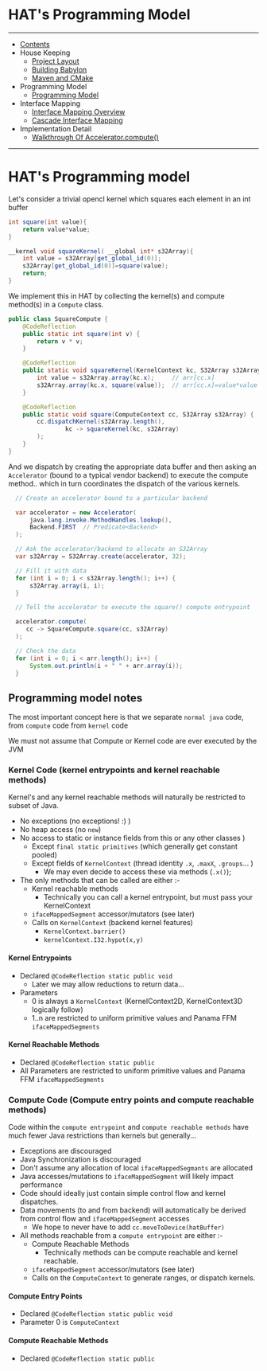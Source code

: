 
# HAT's Programming Model
----

* [Contents](hat-00.md)
* House Keeping
    * [Project Layout](hat-01-01-project-layout.md)
    * [Building Babylon](hat-01-02-building-babylon.md)
    * [Maven and CMake](hat-01-03-maven-cmake.md)
* Programming Model
    * [Programming Model](hat-03-programming-model.md)
* Interface Mapping
    * [Interface Mapping Overview](hat-04-01-interface-mapping.md)
    * [Cascade Interface Mapping](hat-04-02-cascade-interface-mapping.md)
* Implementation Detail
    * [Walkthrough Of Accelerator.compute()](hat-accelerator-compute.md)

---

#  HAT's Programming model

Let's consider a trivial opencl kernel which squares each element in an int buffer

```java
int square(int value){
    return value*value;
}

__kernel void squareKernel( __global int* s32Array){
    int value = s32Array[get_global_id(0)];
    s32Array[get_global_id(0)]=square(value);
    return;
}

```

We implement this in HAT by collecting the kernel(s) and compute method(s) in a `Compute` class.

```java
public class SquareCompute {
    @CodeReflection
    public static int square(int v) {
        return v * v;
    }

    @CodeReflection
    public static void squareKernel(KernelContext kc, S32Array s32Array) {
        int value = s32Array.array(kc.x);     // arr[cc.x]
        s32Array.array(kc.x, square(value));  // arr[cc.x]=value*value
    }

    @CodeReflection
    public static void square(ComputeContext cc, S32Array s32Array) {
        cc.dispatchKernel(s32Array.length(),
                kc -> squareKernel(kc, s32Array)
        );
    }
}
```
And we dispatch by creating the appropriate data buffer and then asking an `Accelerator` (bound to a typical vendor backend) to execute the compute method.. which in turn coordinates the dispatch of the various kernels.

```java
  // Create an accelerator bound to a particular backend

  var accelerator = new Accelerator(
      java.lang.invoke.MethodHandles.lookup(),
      Backend.FIRST  // Predicate<Backend>
  );

  // Ask the accelerator/backend to allocate an S32Array
  var s32Array = S32Array.create(accelerator, 32);

  // Fill it with data
  for (int i = 0; i < s32Array.length(); i++) {
      s32Array.array(i, i);
  }

  // Tell the accelerator to execute the square() compute entrypoint

  accelerator.compute(
     cc -> SquareCompute.square(cc, s32Array)
  );

  // Check the data
  for (int i = 0; i < arr.length(); i++) {
      System.out.println(i + " " + arr.array(i));
  }
```

## Programming model notes

The most important concept here is that we separate `normal java` code,
from `compute` code from `kernel` code

We must not assume that Compute or Kernel code are ever executed by the JVM

### Kernel Code (kernel entrypoints and kernel reachable methods)
Kernel's and any kernel reachable methods will naturally be restricted to subset of Java.

* No exceptions (no exceptions! :) )
* No heap access (no `new`)
* No access to static or instance fields from this or any other classes )
    * Except `final static primitives` (which generally get constant pooled)
    * Except fields of `KernelContext` (thread identity `.x`, `.maxX`, `.groups`... )
        - We may even decide to access these via methods (`.x()`);
* The only methods that can be called are either :-
   * Kernel reachable methods
      - Technically you can call a kernel entrypoint, but must pass your KernelContext
   * `ifaceMappedSegment` accessor/mutators (see later)
   * Calls on `KernelContext` (backend kernel features)
     - `KernelContext.barrier()`
     - `kernelContext.I32.hypot(x,y)`
#### Kernel Entrypoints
* Declared `@CodeReflection static public void`
    * Later we may allow reductions to return data...
* Parameters
    * 0 is always a `KernelContext` (KernelContext2D, KernelContext3D logically follow)
    * 1..n are restricted to uniform primitive values and Panama FFM `ifaceMappedSegments`

#### Kernel Reachable Methods
* Declared `@CodeReflection static public`
* All Parameters are restricted to uniform primitive values and Panama FFM `ifaceMappedSegments`

### Compute Code (Compute entry points and compute reachable methods)
Code within the `compute entrypoint` and `compute reachable
methods` have much fewer Java restrictions than kernels but generally...

* Exceptions are discouraged
* Java Synchronization is discouraged
* Don't assume any allocation of local `ifaceMappedSegmants` are allocated
* Java accesses/mutations to `ifaceMappedSegment` will likely impact performance
* Code should ideally just contain simple control flow and kernel dispatches.
* Data movements (to and from backend) will automatically be derived from control flow and `ifaceMappedSegment` accesses
   - We hope to never have to add `cc.moveToDevice(hatBuffer)`
* All methods reachable from a `compute entrypoint` are either :-
  * Compute Reachable Methods
      - Technically methods can be compute reachable and kernel reachable.
  * `ifaceMappedSegment` accessor/mutators (see later)
  * Calls on the `ComputeContext` to generate ranges, or dispatch kernels.

#### Compute Entry Points
* Declared `@CodeReflection static public void`
* Parameter 0 is `ComputeContext`


#### Compute Reachable Methods
* Declared `@CodeReflection static public `
